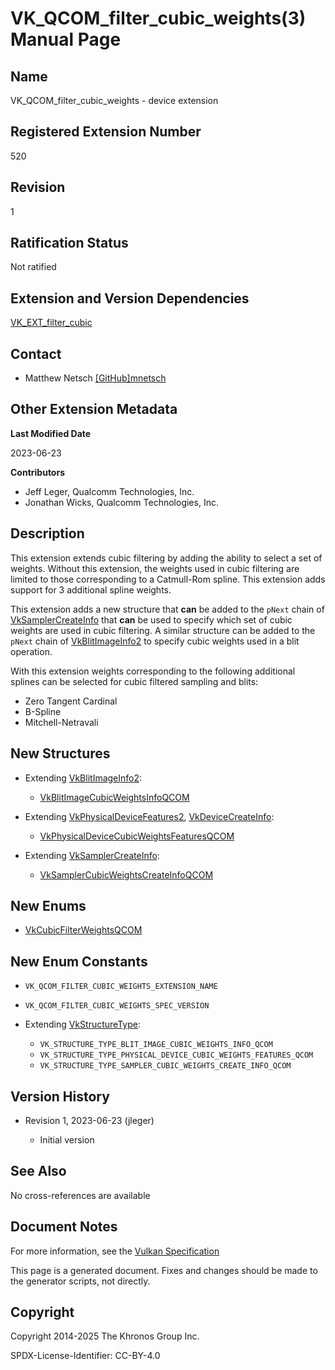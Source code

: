 # VK\_QCOM\_filter\_cubic\_weights(3) Manual Page

## Name

VK\_QCOM\_filter\_cubic\_weights - device extension



## [](#_registered_extension_number)Registered Extension Number

520

## [](#_revision)Revision

1

## [](#_ratification_status)Ratification Status

Not ratified

## [](#_extension_and_version_dependencies)Extension and Version Dependencies

[VK\_EXT\_filter\_cubic](https://registry.khronos.org/vulkan/specs/latest/man/html/VK_EXT_filter_cubic.html)

## [](#_contact)Contact

- Matthew Netsch [\[GitHub\]mnetsch](https://github.com/KhronosGroup/Vulkan-Docs/issues/new?body=%5BVK_QCOM_filter_cubic_weights%5D%20%40mnetsch%0A%2AHere%20describe%20the%20issue%20or%20question%20you%20have%20about%20the%20VK_QCOM_filter_cubic_weights%20extension%2A)

## [](#_other_extension_metadata)Other Extension Metadata

**Last Modified Date**

2023-06-23

**Contributors**

- Jeff Leger, Qualcomm Technologies, Inc.
- Jonathan Wicks, Qualcomm Technologies, Inc.

## [](#_description)Description

This extension extends cubic filtering by adding the ability to select a set of weights. Without this extension, the weights used in cubic filtering are limited to those corresponding to a Catmull-Rom spline. This extension adds support for 3 additional spline weights.

This extension adds a new structure that **can** be added to the `pNext` chain of [VkSamplerCreateInfo](https://registry.khronos.org/vulkan/specs/latest/man/html/VkSamplerCreateInfo.html) that **can** be used to specify which set of cubic weights are used in cubic filtering. A similar structure can be added to the `pNext` chain of [VkBlitImageInfo2](https://registry.khronos.org/vulkan/specs/latest/man/html/VkBlitImageInfo2.html) to specify cubic weights used in a blit operation.

With this extension weights corresponding to the following additional splines can be selected for cubic filtered sampling and blits:

- Zero Tangent Cardinal
- B-Spline
- Mitchell-Netravali

## [](#_new_structures)New Structures

- Extending [VkBlitImageInfo2](https://registry.khronos.org/vulkan/specs/latest/man/html/VkBlitImageInfo2.html):
  
  - [VkBlitImageCubicWeightsInfoQCOM](https://registry.khronos.org/vulkan/specs/latest/man/html/VkBlitImageCubicWeightsInfoQCOM.html)
- Extending [VkPhysicalDeviceFeatures2](https://registry.khronos.org/vulkan/specs/latest/man/html/VkPhysicalDeviceFeatures2.html), [VkDeviceCreateInfo](https://registry.khronos.org/vulkan/specs/latest/man/html/VkDeviceCreateInfo.html):
  
  - [VkPhysicalDeviceCubicWeightsFeaturesQCOM](https://registry.khronos.org/vulkan/specs/latest/man/html/VkPhysicalDeviceCubicWeightsFeaturesQCOM.html)
- Extending [VkSamplerCreateInfo](https://registry.khronos.org/vulkan/specs/latest/man/html/VkSamplerCreateInfo.html):
  
  - [VkSamplerCubicWeightsCreateInfoQCOM](https://registry.khronos.org/vulkan/specs/latest/man/html/VkSamplerCubicWeightsCreateInfoQCOM.html)

## [](#_new_enums)New Enums

- [VkCubicFilterWeightsQCOM](https://registry.khronos.org/vulkan/specs/latest/man/html/VkCubicFilterWeightsQCOM.html)

## [](#_new_enum_constants)New Enum Constants

- `VK_QCOM_FILTER_CUBIC_WEIGHTS_EXTENSION_NAME`
- `VK_QCOM_FILTER_CUBIC_WEIGHTS_SPEC_VERSION`
- Extending [VkStructureType](https://registry.khronos.org/vulkan/specs/latest/man/html/VkStructureType.html):
  
  - `VK_STRUCTURE_TYPE_BLIT_IMAGE_CUBIC_WEIGHTS_INFO_QCOM`
  - `VK_STRUCTURE_TYPE_PHYSICAL_DEVICE_CUBIC_WEIGHTS_FEATURES_QCOM`
  - `VK_STRUCTURE_TYPE_SAMPLER_CUBIC_WEIGHTS_CREATE_INFO_QCOM`

## [](#_version_history)Version History

- Revision 1, 2023-06-23 (jleger)
  
  - Initial version

## [](#_see_also)See Also

No cross-references are available

## [](#_document_notes)Document Notes

For more information, see the [Vulkan Specification](https://registry.khronos.org/vulkan/specs/latest/html/vkspec.html#VK_QCOM_filter_cubic_weights)

This page is a generated document. Fixes and changes should be made to the generator scripts, not directly.

## [](#_copyright)Copyright

Copyright 2014-2025 The Khronos Group Inc.

SPDX-License-Identifier: CC-BY-4.0